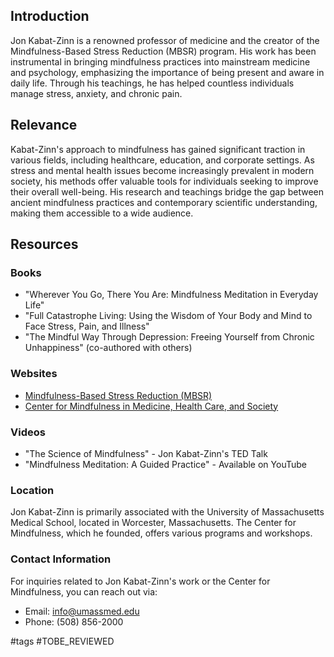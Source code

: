 ## Introduction
Jon Kabat-Zinn is a renowned professor of medicine and the creator of the Mindfulness-Based Stress Reduction (MBSR) program. His work has been instrumental in bringing mindfulness practices into mainstream medicine and psychology, emphasizing the importance of being present and aware in daily life. Through his teachings, he has helped countless individuals manage stress, anxiety, and chronic pain.

## Relevance
Kabat-Zinn's approach to mindfulness has gained significant traction in various fields, including healthcare, education, and corporate settings. As stress and mental health issues become increasingly prevalent in modern society, his methods offer valuable tools for individuals seeking to improve their overall well-being. His research and teachings bridge the gap between ancient mindfulness practices and contemporary scientific understanding, making them accessible to a wide audience.

## Resources

### Books
- "Wherever You Go, There You Are: Mindfulness Meditation in Everyday Life"
- "Full Catastrophe Living: Using the Wisdom of Your Body and Mind to Face Stress, Pain, and Illness"
- "The Mindful Way Through Depression: Freeing Yourself from Chronic Unhappiness" (co-authored with others)

### Websites
- [Mindfulness-Based Stress Reduction (MBSR)](https://www.umassmed.edu/cfm/mindfulness-based-programs/mbsr-courses/)
- [Center for Mindfulness in Medicine, Health Care, and Society](https://www.umassmed.edu/cfm/)

### Videos
- "The Science of Mindfulness" - Jon Kabat-Zinn's TED Talk
- "Mindfulness Meditation: A Guided Practice" - Available on YouTube

### Location
Jon Kabat-Zinn is primarily associated with the University of Massachusetts Medical School, located in Worcester, Massachusetts. The Center for Mindfulness, which he founded, offers various programs and workshops.

### Contact Information
For inquiries related to Jon Kabat-Zinn's work or the Center for Mindfulness, you can reach out via:
- Email: info@umassmed.edu
- Phone: (508) 856-2000

#tags 
#TOBE_REVIEWED
